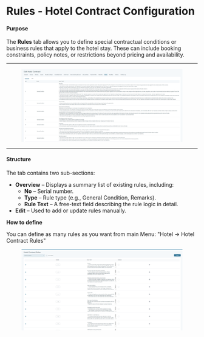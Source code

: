 # Rules - Hotel Contract Configuration

#### Purpose

The **Rules** tab allows you to define special contractual conditions or business rules that apply to the hotel stay. These can include booking constraints, policy notes, or restrictions beyond pricing and availability.

***

<figure><img src="../.gitbook/assets/image (5) (1) (1).png" alt=""><figcaption></figcaption></figure>

***

#### Structure

The tab contains two sub-sections:

* **Overview** – Displays a summary list of existing rules, including:
  * **No** – Serial number.
  * **Type** – Rule type (e.g., General Condition, Remarks).
  * **Rule Text** – A free-text field describing the rule logic in detail.
* **Edit** – Used to add or update rules manually.

**How to define**

You can define as many rules as you want from main Menu: "Hotel -> Hotel Contract Rules"

<figure><img src="../.gitbook/assets/image (6) (1) (1).png" alt=""><figcaption></figcaption></figure>
